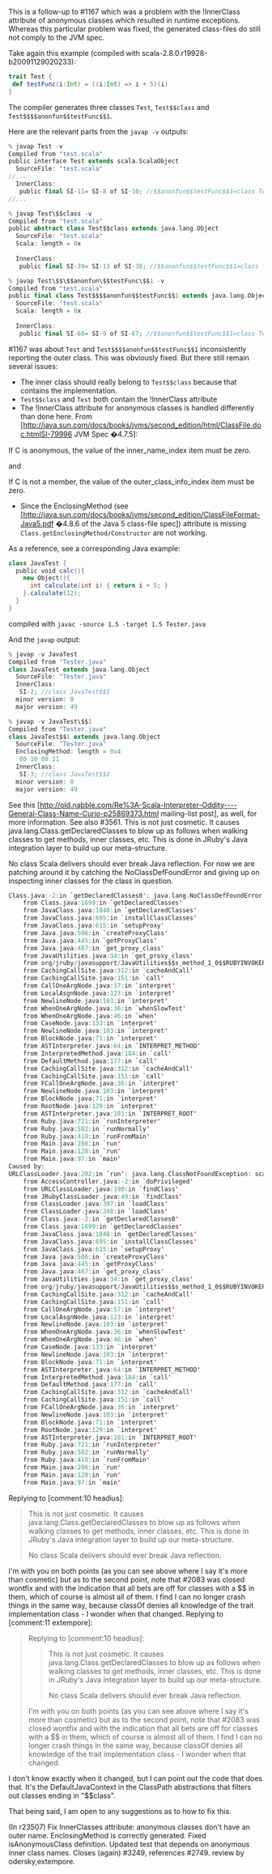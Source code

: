 This is a follow-up to #1167 which was a problem with the !InnerClass attribute of anonymous classes which resulted in runtime exceptions.  Whereas this particular problem was fixed, the generated class-files do still not comply to the JVM spec. 

Take again this example (compiled with scala-2.8.0.r19928-b20091129020233):
```scala
trait Test {
 def testFunc(i:Int) = ((i:Int) => i + 5)(i)
}
```

The compiler generates three classes `Test`, `Test$$class` and `Test$$$$anonfun$$testFunc$$1`.

Here are the relevant parts from the `javap -v` outputs:

```scala
% javap Test -v
Compiled from "test.scala"
public interface Test extends scala.ScalaObject
  SourceFile: "test.scala"
//...
  InnerClass: 
   public final SI-11= SI-8 of SI-10; //$$anonfun$$testFunc$$1=class Test$$$$anonfun$$testFunc$$1 of class Test
//...

% javap Test\$$class -v
Compiled from "test.scala"
public abstract class Test$$class extends java.lang.Object
  SourceFile: "test.scala"
  Scala: length = 0x
   
  InnerClass: 
   public final SI-39= SI-13 of SI-38; //$$anonfun$$testFunc$$1=class Test$$$$anonfun$$testFunc$$1 of class Test

% javap Test\$$\$$anonfun\$$testFunc\$$1 -v
Compiled from "test.scala"
public final class Test$$$$anonfun$$testFunc$$1 extends java.lang.Object implements scala.Function1,scala.ScalaObject,java.io.Serializable
  SourceFile: "test.scala"
  Scala: length = 0x
   
  InnerClass: 
   public final SI-68= SI-9 of SI-67; //$$anonfun$$testFunc$$1=class Test$$$$anonfun$$testFunc$$1 of class Test
```

#1167 was about `Test` and `Test$$$$anonfun$$testFunc$$1` inconsistently reporting the outer class. This was obviously fixed. But there still remain several issues:
 * The inner class should really belong to `Test$$class` because that contains the implementation.
 * `Test$$class` and `Test` both contain the !InnerClass attribute
 * The !InnerClass attribute for anonymous classes is handled differently than done here. From [http://java.sun.com/docs/books/jvms/second_edition/html/ClassFile.doc.htmlSI-79996 JVM Spec �4.7.5]: 

  If C is anonymous, the value of the inner_name_index item must be zero.

 and

  If C is not a member, the value of the outer_class_info_index item must be zero.

 * Since the EnclosingMethod (see [http://java.sun.com/docs/books/jvms/second_edition/ClassFileFormat-Java5.pdf �4.8.6 of the Java 5 class-file spec]) attribute is missing `Class.getEnclosingMethod/Constructor` are not working.

As a reference, see a corresponding Java example:
```scala
class JavaTest {
  public void calc(){
    new Object(){
      int calculate(int i) { return i + 5; }
    }.calculate(12);
  }
}
```
compiled with `javac -source 1.5 -target 1.5 Tester.java`

And the `javap` output:
```scala
% javap -v JavaTest
Compiled from "Tester.java"
class JavaTest extends java.lang.Object
  SourceFile: "Tester.java"
  InnerClass: 
   SI-2; //class JavaTest$$1
  minor version: 0
  major version: 49

% javap -v JavaTest\$$1
Compiled from "Tester.java"
class JavaTest$$1 extends java.lang.Object
  SourceFile: "Tester.java"
  EnclosingMethod: length = 0x4
   00 10 00 11 
  InnerClass: 
   SI-3; //class JavaTest$$1
  minor version: 0
  major version: 49
```

See this [http://old.nabble.com/Re%3A-Scala-Interpreter-Oddity----General-Class-Name-Curio-p25869373.html mailing-list post], as well, for more information.
See also #3561.
This is not just cosmetic. It causes java.lang.Class.getDeclaredClasses to blow up as follows when walking classes to get methods, inner classes, etc. This is done in JRuby's Java integration layer to build up our meta-structure.

No class Scala delivers should ever break Java reflection. For now we are patching around it by catching the NoClassDefFoundError and giving up on inspecting inner classes for the class in question.

```scala
Class.java:-2:in `getDeclaredClasses0': java.lang.NoClassDefFoundError: scala/collection/mutable/ArrayBuffer$$$$anonfun$$remove$$1
	from Class.java:1699:in `getDeclaredClasses'
	from JavaClass.java:1848:in `getDeclaredClasses'
	from JavaClass.java:695:in `installClassClasses'
	from JavaClass.java:615:in `setupProxy'
	from Java.java:506:in `createProxyClass'
	from Java.java:445:in `getProxyClass'
	from Java.java:487:in `get_proxy_class'
	from JavaUtilities.java:34:in `get_proxy_class'
	from org/jruby/javasupport/JavaUtilities$$s_method_1_0$$RUBYINVOKER$$get_proxy_class.gen:65535:in `call'
	from CachingCallSite.java:312:in `cacheAndCall'
	from CachingCallSite.java:151:in `call'
	from CallOneArgNode.java:57:in `interpret'
	from LocalAsgnNode.java:123:in `interpret'
	from NewlineNode.java:103:in `interpret'
	from WhenOneArgNode.java:36:in `whenSlowTest'
	from WhenOneArgNode.java:46:in `when'
	from CaseNode.java:133:in `interpret'
	from NewlineNode.java:103:in `interpret'
	from BlockNode.java:71:in `interpret'
	from ASTInterpreter.java:64:in `INTERPRET_METHOD'
	from InterpretedMethod.java:184:in `call'
	from DefaultMethod.java:177:in `call'
	from CachingCallSite.java:312:in `cacheAndCall'
	from CachingCallSite.java:151:in `call'
	from FCallOneArgNode.java:36:in `interpret'
	from NewlineNode.java:103:in `interpret'
	from BlockNode.java:71:in `interpret'
	from RootNode.java:129:in `interpret'
	from ASTInterpreter.java:101:in `INTERPRET_ROOT'
	from Ruby.java:721:in `runInterpreter'
	from Ruby.java:582:in `runNormally'
	from Ruby.java:418:in `runFromMain'
	from Main.java:286:in `run'
	from Main.java:128:in `run'
	from Main.java:97:in `main'
Caused by:
URLClassLoader.java:202:in `run': java.lang.ClassNotFoundException: scala.collection.mutable.ArrayBuffer$$$$anonfun$$remove$$1
	from AccessController.java:-2:in `doPrivileged'
	from URLClassLoader.java:190:in `findClass'
	from JRubyClassLoader.java:49:in `findClass'
	from ClassLoader.java:307:in `loadClass'
	from ClassLoader.java:248:in `loadClass'
	from Class.java:-2:in `getDeclaredClasses0'
	from Class.java:1699:in `getDeclaredClasses'
	from JavaClass.java:1848:in `getDeclaredClasses'
	from JavaClass.java:695:in `installClassClasses'
	from JavaClass.java:615:in `setupProxy'
	from Java.java:506:in `createProxyClass'
	from Java.java:445:in `getProxyClass'
	from Java.java:487:in `get_proxy_class'
	from JavaUtilities.java:34:in `get_proxy_class'
	from org/jruby/javasupport/JavaUtilities$$s_method_1_0$$RUBYINVOKER$$get_proxy_class.gen:65535:in `call'
	from CachingCallSite.java:312:in `cacheAndCall'
	from CachingCallSite.java:151:in `call'
	from CallOneArgNode.java:57:in `interpret'
	from LocalAsgnNode.java:123:in `interpret'
	from NewlineNode.java:103:in `interpret'
	from WhenOneArgNode.java:36:in `whenSlowTest'
	from WhenOneArgNode.java:46:in `when'
	from CaseNode.java:133:in `interpret'
	from NewlineNode.java:103:in `interpret'
	from BlockNode.java:71:in `interpret'
	from ASTInterpreter.java:64:in `INTERPRET_METHOD'
	from InterpretedMethod.java:184:in `call'
	from DefaultMethod.java:177:in `call'
	from CachingCallSite.java:312:in `cacheAndCall'
	from CachingCallSite.java:151:in `call'
	from FCallOneArgNode.java:36:in `interpret'
	from NewlineNode.java:103:in `interpret'
	from BlockNode.java:71:in `interpret'
	from RootNode.java:129:in `interpret'
	from ASTInterpreter.java:101:in `INTERPRET_ROOT'
	from Ruby.java:721:in `runInterpreter'
	from Ruby.java:582:in `runNormally'
	from Ruby.java:418:in `runFromMain'
	from Main.java:286:in `run'
	from Main.java:128:in `run'
	from Main.java:97:in `main'
```

Replying to [comment:10 headius]:
> This is not just cosmetic. It causes java.lang.Class.getDeclaredClasses to blow up as follows when walking classes to get methods, inner classes, etc. This is done in JRuby's Java integration layer to build up our meta-structure.
> 
> No class Scala delivers should ever break Java reflection.

I'm with you on both points (as you can see above where I say it's more than cosmetic) but as to the second point, note that #2083 was closed wontfix and with the indication that all bets are off for classes with a $$ in them, which of course is almost all of them.  I find I can no longer crash things in the same way, because classOf denies all knowledge of the trait implementation class - I wonder when that changed.
Replying to [comment:11 extempore]:
> Replying to [comment:10 headius]:
> > This is not just cosmetic. It causes java.lang.Class.getDeclaredClasses to blow up as follows when walking classes to get methods, inner classes, etc. This is done in JRuby's Java integration layer to build up our meta-structure.
> > 
> > No class Scala delivers should ever break Java reflection.
> 
> I'm with you on both points (as you can see above where I say it's more than cosmetic) but as to the second point, note that #2083 was closed wontfix and with the indication that all bets are off for classes with a $$ in them, which of course is almost all of them.  I find I can no longer crash things in the same way, because classOf denies all knowledge of the trait implementation class - I wonder when that changed.

I don't know exactly when it changed, but I can point out the code that does that. It's the DefaultJavaContext in the ClassPath abstractions that filters out classes ending in "$$class".

That being said, I am open to any suggestions as to how to fix this.

(In r23507) Fix InnerClasses attribute: anonymous classes don't have
an outer name. EnclosingMethod is correctly generated. 
Fixed isAnonymousClass definition. Updated test that
depends on anonymous inner class names.
Closes (again) #3249, references #2749. 
review by odersky,extempore.

